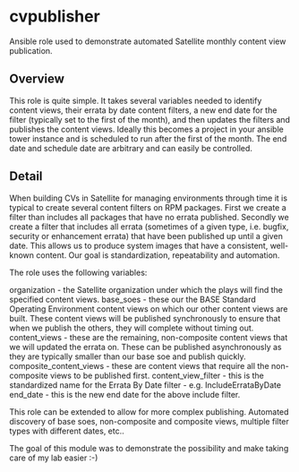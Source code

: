 # cvpublisher
Ansible role used to demonstrate automated Satellite monthly content view publication.

## Overview

This role is quite simple. It takes several variables needed to identify content views, their errata by date content filters, a new end date for the filter (typically set to the first of the month), and then updates the filters and publishes the content views. Ideally this becomes a project in your ansible tower instance and is scheduled to run after the first of the month. The end date and schedule date are arbitrary and can easily be controlled. 


## Detail

When building CVs in Satellite for managing environments through time it is typical to create several content filters on RPM packages. First we create a filter than includes all packages that have no errata published. Secondly we create a filter that includes all errata (sometimes of a given type, i.e. bugfix, security or enhancement errata) that have been published up until a given date. This allows us to produce system images that have a consistent, well-known content. Our goal is standardization, repeatability and automation.

The role uses the following variables:

organization - the Satellite organization under which the plays will find the specified content views.
base_soes - these our the BASE Standard Operating Environment content views on which our other content views are built. These content views will be published synchronously to ensure that when we publish the others, they will complete without timing out.
content_views - these are the remaining, non-composite content views that we will updated the errata on. These can be published asynchronously as they are typically smaller than our base soe and publish quickly.
composite_content_views - these are content views that require all the non-composite views to be published first. 
content_view_filter - this is the standardized name for the Errata By Date filter - e.g. IncludeErrataByDate
end_date - this is the new end date for the above include filter. 

This role can be extended to allow for more complex publishing. Automated discovery of base soes, non-composite and composite views, multiple filter types with different dates, etc.. 

The goal of this module was to demonstrate the possibility and make taking care of my lab easier :-)
